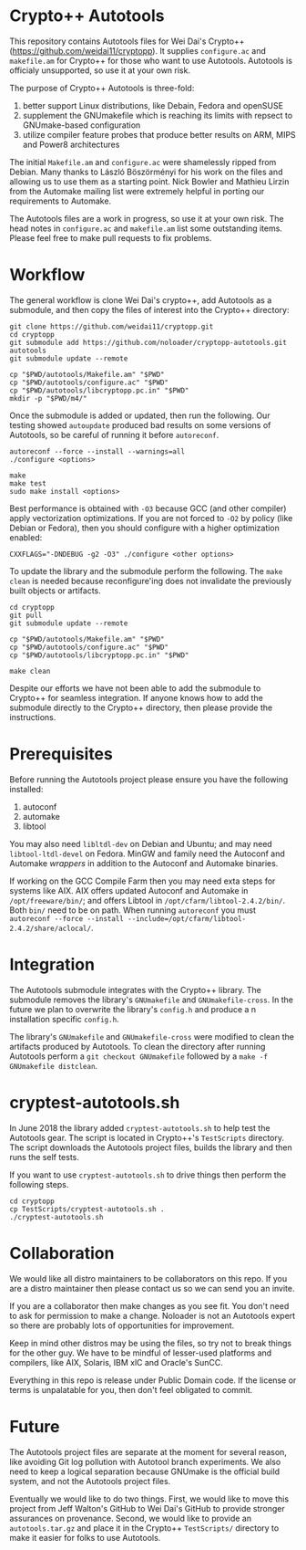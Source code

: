 # Crypto++ Autotools

This repository contains Autotools files for Wei Dai's Crypto++ (https://github.com/weidai11/cryptopp). It supplies `configure.ac` and `makefile.am` for Crypto++ for those who want to use Autotools. Autotools is officialy unsupported, so use it at your own risk.

The purpose of Crypto++ Autotools is three-fold:

1. better support Linux distributions, like Debain, Fedora and openSUSE
2. supplement the GNUmakefile which is reaching its limits with repsect to GNUmake-based configuration
3. utilize compiler feature probes that produce better results on ARM, MIPS and Power8 architectures

The initial `Makefile.am` and `configure.ac` were shamelessly ripped from Debian. Many thanks to László Böszörményi for his work on the files and allowing us to use them as a starting point. Nick Bowler and Mathieu Lirzin from the Automake mailing list were extremely helpful in porting our requirements to Automake.

The Autotools files are a work in progress, so use it at your own risk. The head notes in `configure.ac` and `makefile.am` list some outstanding items. Please feel free to make pull requests to fix problems.

# Workflow
The general workflow is clone Wei Dai's crypto++, add Autotools as a submodule, and then copy the files of interest into the Crypto++ directory:

    git clone https://github.com/weidai11/cryptopp.git
    cd cryptopp
    git submodule add https://github.com/noloader/cryptopp-autotools.git autotools
    git submodule update --remote

    cp "$PWD/autotools/Makefile.am" "$PWD"
    cp "$PWD/autotools/configure.ac" "$PWD"
    cp "$PWD/autotools/libcryptopp.pc.in" "$PWD"
    mkdir -p "$PWD/m4/"

Once the submodule is added or updated, then run the following. Our testing showed `autoupdate` produced bad results on some versions of Autotools, so be careful of running it before `autoreconf`.

    autoreconf --force --install --warnings=all
    ./configure <options>

    make
    make test
    sudo make install <options>

Best performance is obtained with `-O3` because GCC (and other compiler) apply vectorization optimizations. If you are not forced to `-O2` by policy (like Debian or Fedora), then you should configure with a higher optimization enabled:

    CXXFLAGS="-DNDEBUG -g2 -O3" ./configure <other options>

To update the library and the submodule perform the following. The `make clean` is needed because reconfigure'ing does not invalidate the previously built objects or artifacts.

    cd cryptopp
    git pull
    git submodule update --remote

    cp "$PWD/autotools/Makefile.am" "$PWD"
    cp "$PWD/autotools/configure.ac" "$PWD"
    cp "$PWD/autotools/libcryptopp.pc.in" "$PWD"

    make clean

Despite our efforts we have not been able to add the submodule to Crypto++ for seamless integration. If anyone knows how to add the submodule directly to the Crypto++ directory, then please provide the instructions.

# Prerequisites

Before running the Autotools project please ensure you have the following installed:

1. autoconf
2. automake
3. libtool

You may also need `libltdl-dev` on Debian and Ubuntu; and may need `libtool-ltdl-devel` on Fedora. MinGW and family need the Autoconf and Automake *wrappers* in addition to the Autoconf and Automake binaries.

If working on the GCC Compile Farm then you may need exta steps for systems like AIX. AIX offers updated Autoconf and Automake in `/opt/freeware/bin/`; and offers Libtool in `/opt/cfarm/libtool-2.4.2/bin/`. Both `bin/` need to be on path. When running `autoreconf` you must `autoreconf --force --install --include=/opt/cfarm/libtool-2.4.2/share/aclocal/`.

# Integration
The Autotools submodule integrates with the Crypto++ library. The submodule removes the library's `GNUmakefile` and `GNUmakefile-cross`. In the future we plan to overwrite the library's `config.h` and produce a n installation specific `config.h`.

The library's `GNUmakefile` and `GNUmakefile-cross` were modified to clean the artifacts produced by Autotools. To clean the directory after running Autotools perform a `git checkout GNUmakefile` followed by a `make -f GNUmakefile distclean`.

# cryptest-autotools.sh
In June 2018 the library added `cryptest-autotools.sh` to help test the Autotools gear. The script is located in Crypto++'s `TestScripts` directory. The script downloads the Autotools project files, builds the library and then runs the self tests.

If you want to use `cryptest-autotools.sh` to drive things then perform the following steps.

    cd cryptopp
    cp TestScripts/cryptest-autotools.sh .
    ./cryptest-autotools.sh

# Collaboration
We would like all distro maintainers to be collaborators on this repo. If you are a distro maintainer then please contact us so we can send you an invite.

If you are a collaborator then make changes as you see fit. You don't need to ask for permission to make a change. Noloader is not an Autotools expert so there are probably lots of opportunities for improvement.

Keep in mind other distros may be using the files, so try not to break things for the other guy. We have to be mindful of lesser-used platforms and compilers, like AIX, Solaris, IBM xlC and Oracle's SunCC.

Everything in this repo is release under Public Domain code. If the license or terms is unpalatable for you, then don't feel obligated to commit.

# Future
The Autotools project files are separate at the moment for several reason, like avoiding Git log pollution with Autotool branch experiments. We also need to keep a logical separation because GNUmake is the official build system, and not the Autotools project files.

Eventually we would like to do two things. First, we would like to move this project from Jeff Walton's GitHub to Wei Dai's GitHub to provide stronger assurances on provenance. Second, we would like to provide an `autotools.tar.gz` and place it in the Crypto++ `TestScripts/` directory to make it easier for folks to use Autotools.
